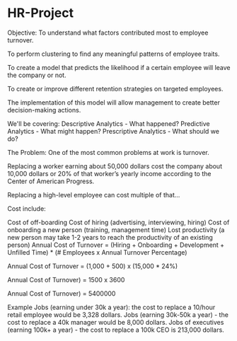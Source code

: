 # HR-Project

Objective:
To understand what factors contributed most to employee turnover.

To perform clustering to find any meaningful patterns of employee traits.

To create a model that predicts the likelihood if a certain employee will leave the company or not.

To create or improve different retention strategies on targeted employees.

The implementation of this model will allow management to create better decision-making actions.

We'll be covering:
Descriptive Analytics - What happened?
Predictive Analytics - What might happen?
Prescriptive Analytics - What should we do?

The Problem:
One of the most common problems at work is turnover.

Replacing a worker earning about 50,000 dollars cost the company about 10,000 dollars or 20% of that worker’s yearly income according to the Center of American Progress.

Replacing a high-level employee can cost multiple of that...

Cost include:

Cost of off-boarding
Cost of hiring (advertising, interviewing, hiring)
Cost of onboarding a new person (training, management time)
Lost productivity (a new person may take 1-2 years to reach the productivity of an existing person)
Annual Cost of Turnover = (Hiring + Onboarding + Development + Unfilled Time) * (# Employees x Annual Turnover Percentage)

Annual Cost of Turnover = (1,000 + 500) x (15,000 * 24%)

Annual Cost of Turnover) = 1500 x 3600

Annual Cost of Turnover) = 5400000

Example
Jobs (earning under 30k a year): the cost to replace a 10/hour retail employee would be 3,328 dollars.
Jobs (earning 30k-50k a year) - the cost to replace a 40k manager would be 8,000 dollars.
Jobs of executives (earning 100k+ a year) - the cost to replace a 100k CEO is 213,000 dollars.

